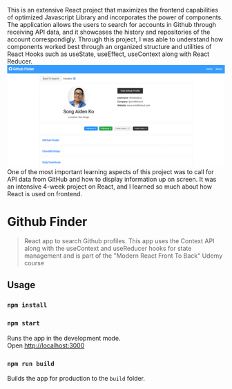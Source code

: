 This is an extensive React project that maximizes the frontend capabilities of optimized Javascript Library and incorporates the power of components. The application allows the users to search for accounts in Github through receiving API data, and it showcases the history and repositories of the account correspondigly. Through this project, I was able to understand how components worked best through an organized structure and utilities of React Hooks such as useState, useEffect, useContext along with React Reducer. 
![](images/image2.png)
One of the most important learning aspects of this project was to call for API data from GitHub and how to display information up on screen. It was an intensive 4-week project on React, and I learned so much about how React is used on frontend. 





# Github Finder

> React app to search Github profiles. This app uses the Context API along with the useContext and useReducer hooks for state management and is part of the "Modern React Front To Back" Udemy course

## Usage

### `npm install`

### `npm start`

Runs the app in the development mode.<br>
Open [http://localhost:3000](http://localhost:3000)

### `npm run build`

Builds the app for production to the `build` folder.<br>
